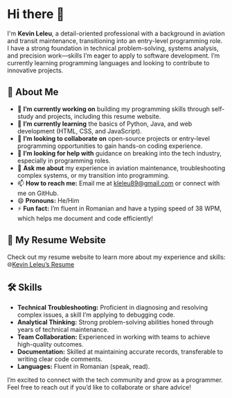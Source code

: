 # Hi there 👋

I'm **Kevin Leleu**, a detail-oriented professional with a background in aviation and transit maintenance, transitioning into an entry-level programming role. I have a strong foundation in technical problem-solving, systems analysis, and precision work—skills I’m eager to apply to software development. I’m currently learning programming languages and looking to contribute to innovative projects.

## 🌟 About Me

- 🔭 **I’m currently working on** building my programming skills through self-study and projects, including this resume website.
- 🌱 **I’m currently learning** the basics of Python, Java, and web development (HTML, CSS, and JavaScript).
- 👯 **I’m looking to collaborate on** open-source projects or entry-level programming opportunities to gain hands-on coding experience.
- 🤝 **I’m looking for help with** guidance on breaking into the tech industry, especially in programming roles.
- 💬 **Ask me about** my experience in aviation maintenance, troubleshooting complex systems, or my transition into programming.
- 📫 **How to reach me:** Email me at [kleleu89@gmail.com](mailto:kleleu89@gmail.com) or connect with me on GitHub.
- 😄 **Pronouns:** He/Him
- ⚡ **Fun fact:** I’m fluent in Romanian and have a typing speed of 38 WPM, which helps me document and code efficiently!

## 🚀 My Resume Website

Check out my resume website to learn more about my experience and skills:  
🌐<a href="https://kleleu.github.io" target="_blank">Kevin Leleu’s Resume</a>

## 🛠️ Skills

- **Technical Troubleshooting:** Proficient in diagnosing and resolving complex issues, a skill I’m applying to debugging code.
- **Analytical Thinking:** Strong problem-solving abilities honed through years of technical maintenance.
- **Team Collaboration:** Experienced in working with teams to achieve high-quality outcomes.
- **Documentation:** Skilled at maintaining accurate records, transferable to writing clear code comments.
- **Languages:** Fluent in Romanian (speak, read).

I’m excited to connect with the tech community and grow as a programmer. Feel free to reach out if you’d like to collaborate or share advice!
